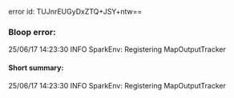 error id: TUJnrEUGyDxZTQ+JSY+ntw==
### Bloop error:

25/06/17 14:23:30 INFO SparkEnv: Registering MapOutputTracker
#### Short summary: 

25/06/17 14:23:30 INFO SparkEnv: Registering MapOutputTracker
